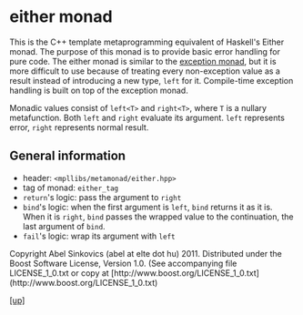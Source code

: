 # either monad

This is the C++ template metaprogramming equivalent of Haskell's Either monad.
The purpose of this monad is to provide basic error handling for pure code. The
either monad is similar to the [exception monad](exception_monad.html), but it
is more difficult to use because of treating every non-exception value as a
result instead of introducing a new type, `left` for it. Compile-time exception
handling is built on top of the exception monad.

Monadic values consist of `left<T>` and `right<T>`, where `T` is a nullary
metafunction. Both `left` and `right` evaluate its argument. `left` represents
error, `right` represents normal result.

## General information

* header: `<mpllibs/metamonad/either.hpp>`
* tag of monad: `either_tag`
* `return`'s logic: pass the argument to `right`
* `bind`'s logic: when the first argument is `left`, `bind` returns it as it is.
  When it is `right`, `bind` passes the wrapped value to the continuation, the
  last argument of `bind`.
* `fail`'s logic: wrap its argument with `left`

<p class="copyright">
Copyright Abel Sinkovics (abel at elte dot hu) 2011.
Distributed under the Boost Software License, Version 1.0.
(See accompanying file LICENSE_1_0.txt or copy at
[http://www.boost.org/LICENSE_1_0.txt](http://www.boost.org/LICENSE_1_0.txt)
</p>

[[up]](.reference.html)


